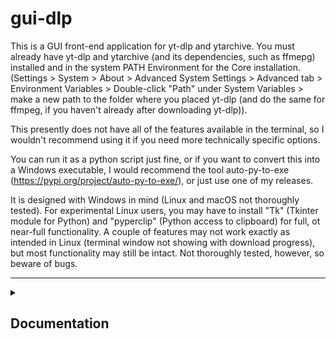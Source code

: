 # gui-dlp

This is a GUI front-end application for yt-dlp and ytarchive. You must already have yt-dlp and ytarchive (and its dependencies, such as ffmepg) installed and in the system PATH Environment for the Core installation. (Settings > System > About > Advanced System Settings > Advanced tab > Environment Variables > Double-click "Path" under System Variables > make a new path to the folder where you placed yt-dlp (and do the same for ffmpeg, if you haven't already after downloading yt-dlp)).

This presently does not have all of the features available in the terminal, so I wouldn't recommend using it if you need more technically specific options.

You can run it as a python script just fine, or if you want to convert this into a Windows executable, I would recommend the tool auto-py-to-exe (https://pypi.org/project/auto-py-to-exe/), or just use one of my releases.

It is designed with Windows in mind (Linux and macOS not thoroughly tested). For experimental Linux users, you may have to install "Tk" (Tkinter module for Python) and "pyperclip" (Python access to clipboard) for full, ot near-full functionality. A couple of features may not work exactly as intended in Linux (terminal window not showing with download progress), but most functionality may still be intact. Not thoroughly tested, however, so beware of bugs.

--------------------------------------------------------------------

<details>
<summary><h2>Documentation</h2></summary>
<br>
        <h3><u id="1-yt-dlp-options">yt-dlp options</u></h3>
        <p>
            yt-dlp is meant for videos uploaded to a variety of platforms. If you want to download scheduled or active
            YouTube streams, I would recommend ytarchive, but yt-dlp usually works too. ytarchive can begin recording
            from the beginning of the stream, even if started midway though.<br>
            It can be found at <a href="https://github.com/yt-dlp/yt-dlp">https://github.com/yt-dlp/yt-dlp</a>
        </p>
        <br>
        <u id="1-url-for-media-source">URL for media source</u>
        <p>Enter the source URL of the desired video (or channel, or playlist, etc.)</p>
        <br>
        <u id="1-destination">Destination</u>
        <p>Enter the absolute, not relative, path to the folder you wish to download the video to. If Custom Name > Sort
            via Channel is selected, it will place the channel folder here and the downloaded video within it.</p>
        <br>
        <u id="1-custom-name">Custom Name</u>
        <p>
            Provides options to customize the output name of the video from the default of “[title] [video ID]”. If this
            is selected, but the options are left in their default state (Include URL, Date First, and Sort via Channel
            are unchecked and the rename box is empty), the download will not be allowed to proceed. If Custom Name is
            selected, it functionally treats your video title as blank until other customizations are selected.<br>
            This is the order in which these option appear in the final downloaded file name:<br>
            [channel] / [upload date] [title] [video ID].extension
        </p>
        <u style="margin-left: 50px;" id="1-include-id">Include ID</u>
        <p style="margin-left: 50px;">An option which only appears when Custom Name is selected. Adds the video ID to
            the video name itself, after the title, if the video has one. Recommended if using <a
                href="#1-custom-name-box">Custom Name Box</a> in conjunction with <a href="#1-download-list">Download
                List</a>.</p>
        <br>
        <u style="margin-left: 50px;" id="1-date-first">Date First</u>
        <p style="margin-left: 50px;">An option which only appears when Custom Name is selected. Adds the date of upload
            to the beginning of the video title, in YYYYMMDD format.</p>
        <br>
        <u style="margin-left: 50px;" id="1-sort-via-channel">Sort via Channel</u>
        <p style="margin-left: 50px;">An option which only appears when Custom Name is selected. Places the downloaded
            video inside of a folder named after the channel of the video source. Destination would then indicate the
            location of the channel folder not the video itself.</p>
        <br>
        <u style="margin-left: 50px;" id="1-custom-name-box">Custom Name Box</u>
        <p style="margin-left: 50px;">An option which only appears when Custom Name is selected. You can change the
            title of the video itself, replacing the default video title with a title of choice. (Ex, downloading a
            YouTube video titled “Yee” from channel “revergo”, with Custom Name, Include ID, Date First, and Sort via
            Channel selected, and typing “funny video” in the name box will result in a file titled “20120229 funny
            video q6EoRBvdVPQ.webm” within the folder “revergo”.) Do not include the file extension.</p>
        <br>
        <u id="1-use-cookies">Use Cookies</u>
        <p>Cookies allow certain data to be pulled from the browser, such as logins saved to the browser, which can
            allow downloading paywalled content, as long as you could access this data through the browser.</p>
        <u style="margin-left: 50px;" id="1-browser-choices">Browser Choices</u>
        <p style="margin-left: 50px;">This pulls cookies automatically from one of the available browsers. If <a
                href="#1-cookies-file">Cookies File</a> is chosen from these options, it will open the Cookies File box,
            downloading from a cookies file instead of pulling directly from a browser.</p>
        <br>
        <u style="margin-left: 50px;" id="1-cookies-file">Cookies File</u>
        <p style="margin-left: 50px;">This allows you to select a file containing cookies data (text files are typically
            a good choice) in Netscape format. Use the absolute, not relative, path to the file. The EditThisCookie <a
                href="https://www.editthiscookie.com/">https://www.editthiscookie.com/</a> browser extension, for
            example, allows copying your browser cookies to your clipboard (it will have to be configured to use the
            Netscape format), which you can paste into a text file. Said text file can then be used as the cookies file
            for this option.</p>
        <br>
        <u id="1-download-description">Download Description</u>
        <p>This option downloads the description of the video source, if one is available, to a separate file.</p>
        <br>
        <u id="1-download-comments">Download Comments</u>
        <p>This option downloads comments from the video source, if comments are available, to a separate file.</p>
        <br>
        <u id="1-wait-for-video">Wait for Video</u>
        <p>This option can be used when a video has an associated URL and is scheduled to release in the future, but is
            not released yet (ex. YouTube videos having waiting rooms to start). This will continue to check the video
            every 15 seconds by default, but can be adjusted as desired.</p>
        <br>
        <u id="1-embed-thumbnail">Embed Thumbnail</u>
        <p>This option will embed the video thumbnail in the downloaded file itself. Depending on the file format, the
            embedded thumbnail may or may not display on certain operating systems due to not having the proper codecs.
            MP4 is generally reliable in that regard.</p>
        <br>
        <u id="1-write-thumbnail">Write Thumbnail</u>
        <p>This option, in addition to downloading the video itself, writes the thumbnail to a separate file. The three
            file types available to be selected are WEBP, PNG, and JPG; yt-dlp defaults to webp.</p>
        <br>
        <u id="1-audio-only">Audio Only</u>
        <p>This option only downloads the audio of the video source.</p>
        <br>
        <u id="1-skip-video">Skip Video</u>
        <p>This option only downloads other selected attributed, but not the video itself. (Ex. If Download Comments,
            Write Thumbnail, and Skip Video are selected, only the comments and thumbnail would be downloaded, but not
            the video itself.)</p>
        <br>
        <u id="1-download-list">Download List</u>
        <p>This option lets you download multiple videos from a list in an external text file. In the external text
            file, enter one URL per line, and provide the absolute file path to the file in the Download List box.</p>
        <br>
        <u id="1-download-subs">Download Subs</u>
        <p>This will download all available subtitles to an external file, if any are available, which can later be used
            by programs such as VLC to view subtitles in a video.</p>
        <br>
        <u id="1-embed-subs">Embed Subs</u>
        <p>This will embed all available subtitles within the downloaded video itself, rather than downloading them
            separately.</p>
        <br>
        <u id="1-all-formats">All Formats</u>
        <p>This will download all available file types of the available video.</p>
        <br>
        <u id="1-non-highest-quality">Non-highest Quality</u>
        <p>Specify a particular resolution to download at. The available resolutions to download at via yt-dlp are
            2160p, 1440p, 1080p, 720p, 480p, 360p, 240p, and 144p. <a href="#1-audio-only">Audio Only</a> takes
            precedence.</p>
        <br>
        <u id="1-non-default-encoding">Non-default Encoding</u>
        <p>This option allows you to select how the downloaded video should be encoded, and does not filter by if you
            are downloading only audio, audio and video, or any other options, so select carefully. MKV, WEBM, and MP4
            are the most commonly used options, so limit yourself to these if you are uncertain as to which formats you
            may want for videos. For Audio Only downloads, try M4A, MP4, or WAV.</p>
        <br>
        <u id="1-hide-terminal">Hide Terminal</u>
        <p>By default, when the program is run, a terminal window appears which will show the status and progress of the
            download. It is not generally recommend to check this, as doing so will prevent you from being able to kill
            a non-<a href="#1-monitor-mode">Monitor Mode</a> process if needed, nor see the status of the download.</p>
        <br>
        <u id="1-monitor-mode">Monitor Mode</u>
        <p>Monitor mode in yt-dlp mode is not a command supported with yt-dlp traditionally. The closes thing it has is
            Wait for Video, which allows it to wait on a video waiting room, but it cannot monitor a channel for new
            uploads. GUI-DLP attempts to add this functionality to yt-dlp by continuously running yt-dlp on a particular
            target. If a “/videos” or “/live” tab on YouTube is used instead of an individual video URL, yt-dlp will
            continuously read through each video available for the URL. Which videos will be downloaded can be filtered
            by date using the <a href="#1-start-date">Start Date</a> function. This also works for non-YouTube URLs, so
            long as new videos are shown in the same place and can be read by yt-dlp. This feature can additionally be
            used as a way to simply download all videos after a certain date, if you cancel Monitor Mode after the
            downloads are complete.</p>
        <u style="margin-left: 50px;" id="1-start-date">Start Date</u>
        <p style="margin-left: 50px;">Auto-fills the current date. Used to limit which videos in Monitor Mode will be
            downloaded, and will download anything after the given date. If monitoring a video that is scheduled to
            begin in the future, use the date that the waiting room was created (or before), not the date it is
            scheduled to release.</p>
        <br>
        <u id="1-help">Help</u>
        <p>
            Opens this document if it is detected, or the main GitHub page for GUI-DLP.<br>
            <a
                href="https://github.com/Zeppelins-Forever/gui-dlp/tree/main">https://github.com/Zeppelins-Forever/gui-dlp/tree/main</a>
        </p>
        <br>
        <u id="1-update">Update</u>
        <p>
            Opens the GitHub releases page for GUI-DLP, easily allowing you to download the most current version of this
            program. Auto-updates are not supported.<br>
            <a
                href="https://github.com/Zeppelins-Forever/gui-dlp/releases">https://github.com/Zeppelins-Forever/gui-dlp/releases</a>
        </p>
        <br>
        <h3><u id="2-ytarchive-options">ytarchive options</u></h3>
        <p>
            ytarchive is designed for YouTube specifically, and can only download actively running or scheduled live
            videos, and it downloads from the very beginning, even when starting midway through the stream. For anything
            already uploaded, or if you wish to only download the current moment of a stream and nothing before, use
            yt-dlp.<br>
            It can be found at <a href="https://github.com/Kethsar/ytarchive">https://github.com/Kethsar/ytarchive</a>"
        </p>
        <br>
        <u id="2-url-for-media-source">URL for media source</u>
        <p>See <a href="#1-url-for-media-source">yt-dlp > URL for Media Source</a></p>
        <br>
        <u id="2-destination">Destination</u>
        <p>See <a href="#1-destination">yt-dlp > Destination</a></p>
        <br>
        <u id="2-custom-name">Custom Name</u>
        <p>See <a href="#1-custom-name">yt-dlp > Custom Name</a></p>
        <br>
        <u id="2-cookies-file">Cookies File</u>
        <p>ytarchive does not support <a href="#1-browser-choices">Cookies from Browser</a> like yt-dlp does, so a
            cookies file must be used.</p>
        <br>
        <u id="2-download-description">Download Description</u>
        <p>See <a href="#1-download-description">yt-dlp > Download Description</a></p>
        <br>
        <u id="2-wait-for-video">Wait for Video</u>
        <p>yt-dlp and ytarchive have slightly different methods for waiting for a video to start, which is why ytarchve
            has more waiting options available in GUI-DLP. The Wait for Video option causes ytarchive to wait for the
            time which the video is scheduled to start before checking again. May not catch if the scheduled start time
            is moved forward.</p>
        <u style="margin-left: 50px;" id="2-check-more-often">Check more often</u>
        <p style="margin-left: 50px;">Rather than only waiting for the time the video is scheduled to start, it will
            repeatedly poll the time until the video starts, the time between checks being however many seconds are
            selected.</p>
        <br>
        <u id="2-write-thumbnail">Write Thumbnail</u>
        <p>See <a href="#1-write-thumbnail">yt-dlp > Write Thumbnail</a>, but without the option for choosing the
            written thumbnail format.</p>
        <br>
        <u id="2-embed-thumbnail">Embed Thumbnail</u>
        <p>See <a href="#1-embed-thumbnail">yt-dlp > Embed Thumbnail</a></p>
        <br>
        <u id="2-audio-only">Audio Only</u>
        <p>See <a href="#1-audio-only">yt-dlp > Audio Only</a></p>
        <br>
        <u id="2-non-highest-quality">Non-highest Quality</u>
        <p>Different qualities available through ytarchive that aren’t available through yt-dlp. All options available
            are 2160p60, 2160p, 1440p60, 1440p, 1080p60, 1080p, 720p60, 720p, 480p, 360p, 240p, 144p. <a
                href="#2-audio-only">Audio Only</a> takes precedence over any quality chosen.</p>
        <br>
        <u id="2-encode-as-mkv">Encode as MKV</u>
        <p>ytarchive has fewer video encoding options than yt-dlp. By default, it downloads all videos as MP4, but this
            option will make it use MKV instead.</p>
        <br>
        <u id="2-separate-audio">Separate Audio</u>
        <p>Saves a copy of the audio to a separate file along with the full download.</p>
        <br>
        <u id="2-hide-terminal">Hide Terminal</u>
        <p>See <a href="#1-hide-terminal">yt-dlp > Hide Terminal</a></p>
        <br>
        <u id="2-monitor-mode">Monitor Mode</u>
        <p>Different than <a href="#1-monitor-mode">yt-dlp Monitor Mode</a>, ytarchive has a built in option to monitor
            YouTube channels. While GUI-DLP’s yt-dlp monitor mode can potentially work on a wider range of video
            sources, it is less reliable. If you want to monitor a YouTube channel, though, ytarchive Monitor Mode is
            highly recommended over yt-dlp. It must use a “/videos” or “/streams” tab, otherwise it will not work.</p>
        <br>
        <u id="2-help">Help</u>
        <p>See <a href="#1-help">yt-dlp > help</a></p>
        <br>
        <u id="2-update">Update</u>
        <p>See <a href="#1-update">yt-dlp > update</a></p>
</details>
